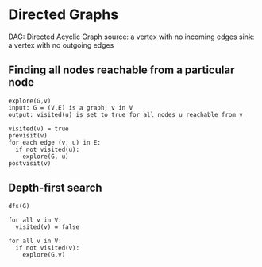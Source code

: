# Directed Graphs

DAG: Directed Acyclic Graph
source: a vertex with no incoming edges
sink: a vertex with no outgoing edges

## Finding all nodes reachable from a particular node

```
explore(G,v)
input: G = (V,E) is a graph; v in V
output: visited(u) is set to true for all nodes u reachable from v

visited(v) = true
previsit(v)
for each edge (v, u) in E:
  if not visited(u):
    explore(G, u)
postvisit(v)
```

## Depth-first search

```
dfs(G)

for all v in V:
  visited(v) = false

for all v in V:
  if not visited(v):
    explore(G,v)
```
